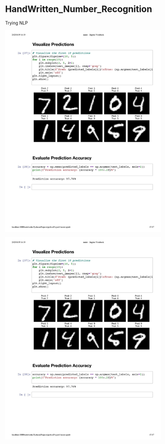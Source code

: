 # HandWritten_Number_Recognition
Trying NLP

![Image](folder/result.jpg)

![Image](folder/result.jpg)
